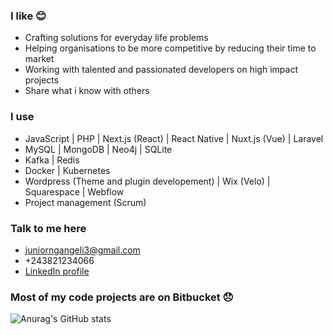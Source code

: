 ### I like 😊
* Crafting solutions for everyday life problems
* Helping organisations to be more competitive by reducing their time to market
* Working with talented and passionated developers on high impact projects
* Share what i know with others

### I use 
* JavaScript | PHP | Next.js (React) | React Native | Nuxt.js (Vue) | Laravel
* MySQL | MongoDB | Neo4j | SQLite
* Kafka | Redis
* Docker | Kubernetes
* Wordpress (Theme and plugin developement) | Wix (Velo) | Squarespace | Webflow
* Project management (Scrum)

### Talk to me here
* juniorngangeli3@gmail.com
* +243821234066
* [LinkedIn profile](https://www.linkedin.com/in/junior-ngangeli/)

### Most of my code projects are on Bitbucket 😞

![Anurag's GitHub stats](https://github-readme-stats.vercel.app/api?username=juniorngangeli&show_icons=true&theme=radical)


